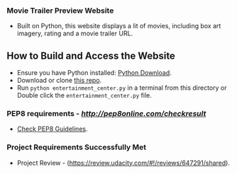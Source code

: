 
### Movie Trailer Preview Website
* Built on Python, this website displays a lit of movies, including box art imagery, rating and a movie trailer URL.

## How to Build and Access the Website
* Ensure you have Python installed: [Python Download](https://www.python.org/downloads/).
* Download or clone [this repo](https://github.com/Christianq010/udacity_fsnd_movie-trailer).
* Run `python entertainment_center.py` in a terminal from this directory or Double click the `entertainment_center.py` file.

### PEP8 requirements - *http://pep8online.com/checkresult*
* [Check PEP8 Guidelines](http://pep8online.com/).

### Project Requirements Successfully Met
* Project Review - (https://review.udacity.com/#!/reviews/647291/shared).